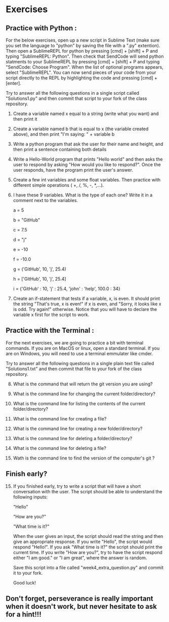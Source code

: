 # Exercises

## Practice with Python :
For the below exercises, open up a new script in Sublime Text (make sure you set the language to "python" by saving the file with a ".py" extention). Then open a SublimeREPL for python by pressing [cmd] + [shift] + P and typing "SublimeREPL: Python". Then check that SendCode will send python statments to your SublimeREPL by pressing [cmd] + [shift] + P and typing "SendCode: Choose Program". When the list of optional programs appears, select "SublimeREPL". You can now send pieces of your code from your script directly to the REPL by highlighting the code and pressing [cmd] + [enter]. 

Try to answer all the following questions in a single script called "Solutions1.py" and then commit that script to your fork of the class repository.

1) Create a variable named x equal to a string (write what you want) and then print it

2) Create a variable named b that is equal to x (the variable created above), and then print "I'm saying: " + variable b

3) Write a python program that ask the user for their name and height, and then print a sentence containing both details

4) Write a Hello-World program that prints "Hello world" and then asks the user to respond by asking "How would you like to respond?". Once the user responds, have the program print the user's answer.

5) Create a few int variables and some float variables. Then practice with different simple operations ( +, /, %, -, *,...).

6) I have these 9 variables. What is the type of each one? Write it in a comment next to the variables.

    a = 5

    b = "GitHub"
    
    c = 7.5
    
    d = "j"
    
    e = -10
    
    f = -10.0
    
    g = ('GitHub', 10, 'j', 25.4)
    
    h = ['GitHub', 10, 'j', 25.4]
    
    i = {'GitHub' : 10, 'j' : 25.4, 'john' : 'help', 100.0 : 34}

7) Create an if-statement that tests if a variable, x, is even. It should print the string "That's true, x is even!" if x is even, and "Sorry, it looks like x is odd. Try again!" otherwise. Notice that you will have to declare the variable x first for the script to work.

## Practice with the Terminal : 
For the next exercises, we are going to practice a bit with terminal commands. If you are on MacOS or linux, open a standard terminal. If you are on Windows, you will need to use a terminal emmulater like cmder.

Try to answer all the following questions in a single plain text file called "Solutions1.txt" and then commit that file to your fork of the class repository.

8) What is the command that will return the git version you are using?

9) What is the command line for changing the current folder/directory?

10) What is the command line for listing the contents of the current folder/directory?

11) What is the command line for creating a file?

12) What is the command line for creating a new folder/directory?

13) What is the command line for deleting a folder/directory?

14) What is the command line for deleting a file?

15) Wath is the command line to find the version of the computer's git ?

## Finish early?

15) If you finished early, try to write a script that will have a short conversation with the user. The script should be able to understand the following inputs:

    "Hello"

    "How are you?"

    "What time is it?"

    When the user gives an input, the script should read the string and then give an appropriate response. If you write         "Hello", the script would respond "Hello!". If you ask "What time is it?" the script should print the current time. If       you write "How are you?", try to have the script respond either "I am good." or "I am great", where the answer is           random. 

    Save this script into a file called "week4_extra_question.py" and commit it to your fork.
    
    Good luck!
    
## Don't forget, perseverance is really important when it doesn't work, but never hesitate to ask for a hint!!! 
